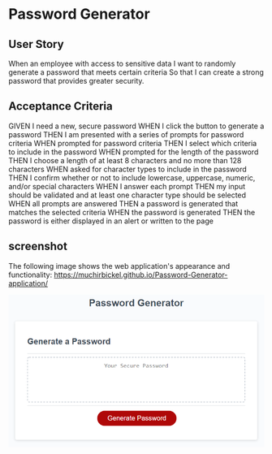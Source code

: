 # Password Generator


## User Story

When an employee with access to sensitive data
I want to randomly generate a password that meets certain criteria
So that I can create a strong password that provides greater security.

## Acceptance Criteria

GIVEN I need a new, secure password
WHEN I click the button to generate a password
THEN I am presented with a series of prompts for password criteria
WHEN prompted for password criteria
THEN I select which criteria to include in the password
WHEN prompted for the length of the password
THEN I choose a length of at least 8 characters and no more than 128 characters
WHEN asked for character types to include in the password
THEN I confirm whether or not to include lowercase, uppercase, numeric, and/or special characters
WHEN I answer each prompt
THEN my input should be validated and at least one character type should be selected
WHEN all prompts are answered
THEN a password is generated that matches the selected criteria
WHEN the password is generated
THEN the password is either displayed in an alert or written to the page

## screenshot

The following image shows the web application's appearance and functionality:
https://muchirbickel.github.io/Password-Generator-application/

![The Password Generator application displays a red button to "Generate Password".](./assets/03-javascript-homework-demo.png)


